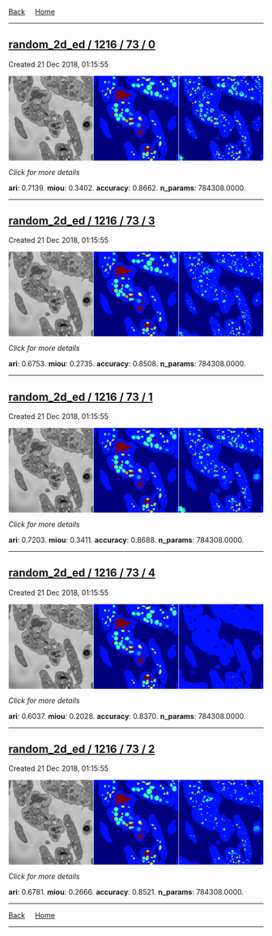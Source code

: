 
[Back](..)&nbsp;&nbsp;&nbsp;&nbsp;&nbsp;[Home](https://leapmanlab.github.io/snapshots)

---

<div class="summary"><a href="0"><h2>random_2d_ed / 1216 / 73 / 0</h2></a><p>Created 21 Dec 2018, 01:15:55
</p><a href="0"><img src="0/media/summary.png" align="center"></a><p>
<i>Click for more details</i>
</p></div>

**ari**: 0.7139. **miou**: 0.3402. **accuracy**: 0.8662. **n_params**: 784308.0000. 

---

<div class="summary"><a href="3"><h2>random_2d_ed / 1216 / 73 / 3</h2></a><p>Created 21 Dec 2018, 01:15:55
</p><a href="3"><img src="3/media/summary.png" align="center"></a><p>
<i>Click for more details</i>
</p></div>

**ari**: 0.6753. **miou**: 0.2735. **accuracy**: 0.8508. **n_params**: 784308.0000. 

---

<div class="summary"><a href="1"><h2>random_2d_ed / 1216 / 73 / 1</h2></a><p>Created 21 Dec 2018, 01:15:55
</p><a href="1"><img src="1/media/summary.png" align="center"></a><p>
<i>Click for more details</i>
</p></div>

**ari**: 0.7203. **miou**: 0.3411. **accuracy**: 0.8688. **n_params**: 784308.0000. 

---

<div class="summary"><a href="4"><h2>random_2d_ed / 1216 / 73 / 4</h2></a><p>Created 21 Dec 2018, 01:15:55
</p><a href="4"><img src="4/media/summary.png" align="center"></a><p>
<i>Click for more details</i>
</p></div>

**ari**: 0.6037. **miou**: 0.2028. **accuracy**: 0.8370. **n_params**: 784308.0000. 

---

<div class="summary"><a href="2"><h2>random_2d_ed / 1216 / 73 / 2</h2></a><p>Created 21 Dec 2018, 01:15:55
</p><a href="2"><img src="2/media/summary.png" align="center"></a><p>
<i>Click for more details</i>
</p></div>

**ari**: 0.6781. **miou**: 0.2666. **accuracy**: 0.8521. **n_params**: 784308.0000. 

---

[Back](..)&nbsp;&nbsp;&nbsp;&nbsp;&nbsp;[Home](https://leapmanlab.github.io/snapshots)

---